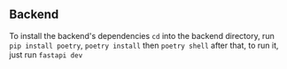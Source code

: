 


## Backend

To install the backend's dependencies `cd` into the backend directory, run `pip install poetry`, `poetry install` then `poetry shell` 
after that, to run it, just run `fastapi dev`
